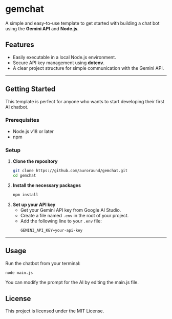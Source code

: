 # gemchat

A simple and easy-to-use template to get started with building a chat bot using the **Gemini API** and **Node.js**.

## Features

- Easily executable in a local Node.js environment.
- Secure API key management using **dotenv**.
- A clear project structure for simple communication with the Gemini API.

---

## Getting Started

This template is perfect for anyone who wants to start developing their first AI chatbot.

### Prerequisites

- Node.js v18 or later
- npm

### Setup

1.  **Clone the repository**
    ```bash
    git clone https://github.com/auroraund/gemchat.git
    cd gemchat
    ```
2.  **Install the necessary packages**
    ```bash
    npm install
    ```
3.  **Set up your API key**
    - Get your Gemini API key from Google AI Studio.
    - Create a file named `.env` in the root of your project.
    - Add the following line to your `.env` file:
      ```
      GEMINI_API_KEY=your-api-key
      ```

---

## Usage

Run the chatbot from your terminal:

```bash
node main.js
```

You can modify the prompt for the AI by editing the main.js file.

## License

This project is licensed under the MIT License.
